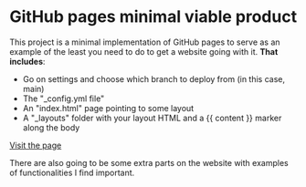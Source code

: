 # GitHub pages minimal viable product

This project is a minimal implementation of GitHub pages to serve as an example of the least you need to do to get a website going with it. **That includes**:

- Go on settings and choose which branch to deploy from (in this case, main)
- The "_config.yml file"
- An "index.html" page pointing to some layout
- A "_layouts" folder with your layout HTML and a {{ content }} marker along the body

[Visit the page](https://fxbuson.github.io/pages_mvp)

There are also going to be some extra parts on the website with examples of functionalities I find important.
